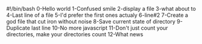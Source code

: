 #!/bin/bash
0-Hello world
1-Confused smile
2-display a file
3-what about to
4-Last line of a file
5-I'd prefer the first ones actualy
6-line#2
7-Create a god file that cut iron without noise
8-Save current state of directory
9-Duplicate last line
10-No more javascript
11-Don't just count your directories, make your directories count
12-What news

